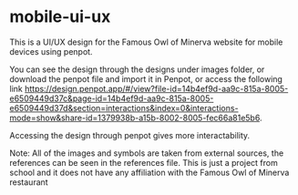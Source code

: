 # mobile-ui-ux
This is a UI/UX design for the Famous Owl of Minerva website for mobile devices using penpot.

You can see the design through the designs under images folder, or download the penpot file and import it in Penpot, or access the following link https://design.penpot.app/#/view?file-id=14b4ef9d-aa9c-815a-8005-e6509449d37c&page-id=14b4ef9d-aa9c-815a-8005-e6509449d37d&section=interactions&index=0&interactions-mode=show&share-id=1379938b-a15b-8002-8005-fec66a81e5b6. 

Accessing the design through penpot gives more interactability.

Note: All of the images and symbols are taken from external sources, the references can be seen in the references file. This is just a project from school and it does not have any affiliation with the Famous Owl of Minerva restaurant
